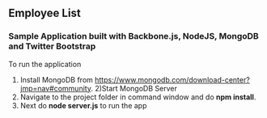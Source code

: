 ## Employee List ##

### Sample Application built with Backbone.js, NodeJS, MongoDB and Twitter Bootstrap ###

To run the application
1) Install MongoDB from https://www.mongodb.com/download-center?jmp=nav#community.
2)Start MongoDB Server
3) Navigate to the project folder in command window and do <strong>npm install</strong>.
4) Next do <strong>node server.js</strong> to run the app
